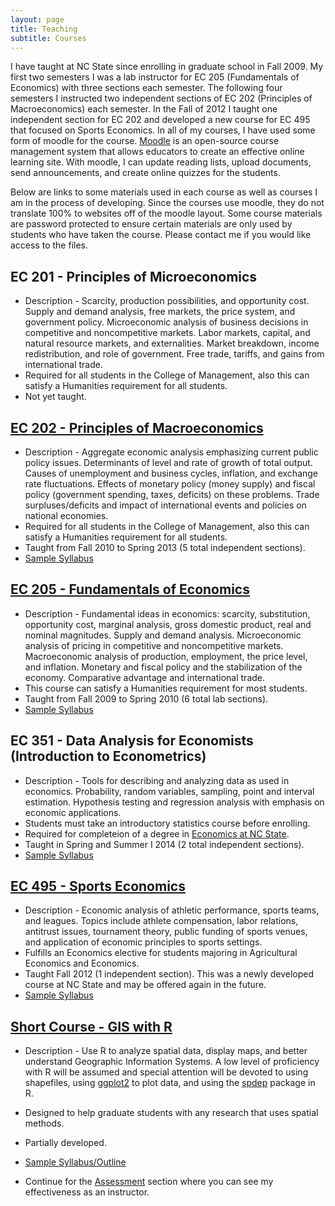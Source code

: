 ```yaml
---
layout: page
title: Teaching
subtitle: Courses
---
```


I have taught at NC State since enrolling in graduate school in Fall 2009. My first two semesters I was a lab instructor for EC 205 (Fundamentals of Economics) with three sections each semester. The following four semesters I instructed two independent sections of EC 202 (Principles of Macroeconomics) each semester. In the Fall of 2012 I taught one independent section for EC 202 and developed a new course for EC 495 that focused on Sports Economics. In all of my courses, I have used some form of moodle for the course. [Moodle](https://moodle.org/) is an open-source course management system that allows educators to create an effective online learning site. With moodle, I can update reading lists, upload documents, send announcements, and create online quizzes for the students.

Below are links to some materials used in each course as well as courses I am in the process of developing. Since the courses use moodle, they do not translate 100% to websites off of the moodle layout. Some course materials are password protected to ensure certain materials are only used by students who have taken the course. Please contact me if you would like access to the files.

## EC 201 - Principles of Microeconomics

* Description - Scarcity, production possibilities, and opportunity cost. Supply and demand analysis, free markets, the price system, and government policy. Microeconomic analysis of business decisions in competitive and noncompetitive markets. Labor markets, capital, and natural resource markets, and externalities. Market breakdown, income redistribution, and role of government. Free trade, tariffs, and gains from international trade.
* Required for all students in the College of Management, also this can satisfy a Humanities requirement for all students.
* Not yet taught.

## [EC 202 - Principles of Macroeconomics](http://www4.ncsu.edu/~rdinter/teaching_ec202.html)

* Description - Aggregate economic analysis emphasizing current public policy issues. Determinants of level and rate of growth of total output. Causes of unemployment and business cycles, inflation, and exchange rate fluctuations. Effects of monetary policy (money supply) and fiscal policy (government spending, taxes, deficits) on these problems. Trade surpluses/deficits and impact of international events and policies on national economies.
* Required for all students in the College of Management, also this can satisfy a Humanities requirement for all students.
* Taught from Fall 2010 to Spring 2013 (5 total independent sections).
* [Sample Syllabus](/teaching/docs/Syllabus%20003.pdf)

## [EC 205 - Fundamentals of Economics](http://www4.ncsu.edu/~rdinter/teaching_ec205_.html)

* Description - Fundamental ideas in economics: scarcity, substitution, opportunity cost, marginal analysis, gross domestic product, real and nominal magnitudes. Supply and demand analysis. Microeconomic analysis of pricing in competitive and noncompetitive markets. Macroeconomic analysis of production, employment, the price level, and inflation. Monetary and fiscal policy and the stabilization of the economy. Comparative advantage and international trade.
* This course can satisfy a Humanities requirement for most students.
* Taught from Fall 2009 to Spring 2010 (6 total lab sections).
* [Sample Syllabus](/teaching/docs/211%20Syllabus.pdf)

## EC 351 - Data Analysis for Economists (Introduction to Econometrics)

* Description - Tools for describing and analyzing data as used in economics. Probability, random variables, sampling, point and interval estimation. Hypothesis testing and regression analysis with emphasis on economic applications.
* Students must take an introductory statistics course before enrolling.
* Required for completeion of a degree in [Economics at NC State](https://oucc.dasa.ncsu.edu/mgmt-20econbs-nosubplan-2097/).
* Taught in Spring and Summer I 2014 (2 total independent sections).
* [Sample Syllabus](/teaching/docs/EC351_SI14_Syllabus.pdf)

## [EC 495 - Sports Economics](http://www4.ncsu.edu/~rdinter/sports/index.html)

* Description - Economic analysis of athletic performance, sports teams, and leagues. Topics include athlete compensation, labor relations, antitrust issues, tournament theory, public funding of sports venues, and application of economic principles to sports settings.
* Fulfills an Economics elective for students majoring in Agricultural Economics and Economics.
* Taught Fall 2012 (1 independent section). This was a newly developed course at NC State and may be offered again in the future.
* [Sample Syllabus](/teaching/docs/EC%20495%20-%20Sports%20Economics%20Syllabus.pdf)

## [Short Course - GIS with R](http://www4.ncsu.edu/~rdinter/Spatial/index.html)

* Description - Use R to analyze spatial data, display maps, and better understand Geographic Information Systems. A low level of proficiency with R will be assumed and special attention will be devoted to using shapefiles, using [ggplot2](http://ggplot2.org/) to plot data, and using the [spdep](http://cran.r-project.org/web/packages/spdep/spdep.pdf) package in R.
* Designed to help graduate students with any research that uses spatial methods.
* Partially developed.
* [Sample Syllabus/Outline](/teaching/docs/R%20Short%20Course%20for%20GIS%20and%20Spatial%20Econometrics.pdf)


* Continue for the [Assessment](assessment) section where you can see my effectiveness as an instructor.
